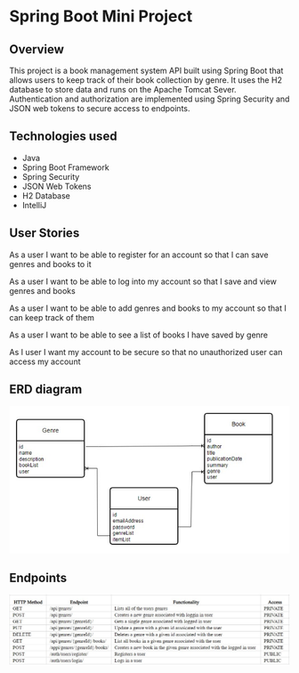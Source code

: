 # Spring Boot Mini Project
## Overview
This project is a book management system API built using Spring Boot that allows users to keep track of their book collection by genre.
It uses the H2 database to store data and runs on the Apache Tomcat Sever. Authentication and authorization are implemented using Spring Security and JSON web tokens  to secure access to endpoints.

## Technologies used

- Java
- Spring Boot Framework
- Spring Security
- JSON Web Tokens
- H2 Database
- IntelliJ


## User Stories

As a user I want to be able to register for an account so that I can save genres and books to it

As a user I want to be able to log into my account so that I save and view genres and books

As a user I want to be able to add genres and books to my account so that I can keep track of them

As a user I want to be able to see a list of books I have saved by genre

As I user I want my account to be secure so that no unauthorized user can access my account



## ERD diagram
![img.png](img.png)


## Endpoints
![img_1.png](img_1.png)
